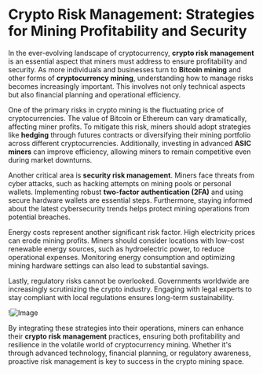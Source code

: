 # Crypto Risk Management: Strategies for Mining Profitability and Security

In the ever-evolving landscape of cryptocurrency, **crypto risk management** is an essential aspect that miners must address to ensure profitability and security. As more individuals and businesses turn to **Bitcoin mining** and other forms of **cryptocurrency mining**, understanding how to manage risks becomes increasingly important. This involves not only technical aspects but also financial planning and operational efficiency.

One of the primary risks in crypto mining is the fluctuating price of cryptocurrencies. The value of Bitcoin or Ethereum can vary dramatically, affecting miner profits. To mitigate this risk, miners should adopt strategies like **hedging** through futures contracts or diversifying their mining portfolio across different cryptocurrencies. Additionally, investing in advanced **ASIC miners** can improve efficiency, allowing miners to remain competitive even during market downturns.

Another critical area is **security risk management**. Miners face threats from cyber attacks, such as hacking attempts on mining pools or personal wallets. Implementing robust **two-factor authentication (2FA)** and using secure hardware wallets are essential steps. Furthermore, staying informed about the latest cybersecurity trends helps protect mining operations from potential breaches.

Energy costs represent another significant risk factor. High electricity prices can erode mining profits. Miners should consider locations with low-cost renewable energy sources, such as hydroelectric power, to reduce operational expenses. Monitoring energy consumption and optimizing mining hardware settings can also lead to substantial savings.

Lastly, regulatory risks cannot be overlooked. Governments worldwide are increasingly scrutinizing the crypto industry. Engaging with legal experts to stay compliant with local regulations ensures long-term sustainability.

!![Image](https://github.com/user-attachments/assets/b6e7b7a2-655e-4d44-8baa-20c566a3cb65)

By integrating these strategies into their operations, miners can enhance their **crypto risk management** practices, ensuring both profitability and resilience in the volatile world of cryptocurrency mining. Whether it's through advanced technology, financial planning, or regulatory awareness, proactive risk management is key to success in the crypto mining space.